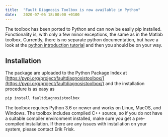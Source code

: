 ```yaml
---
title:  "Fault Diagnosis Toolbox is now available in Python"
date:   2020-07-06 18:00:00 +0100
---
```


The toolbox has been ported to Python and can now be easily pip installed. Functionality is, with only a few minor exceptions, the same as in the Matlab toolbox. Currently, there is no separate python documentation, but have a look at the [python introduction tutorial](/tutorial/python-intro/) and then you should be on your way.

## Installation
The package are uploaded to the Python Package Index at [https://pypi.org/project/faultdiagnosistoolbox/](https://pypi.org/project/faultdiagnosistoolbox/) and the installation procedure is as easy as
```bash
pip install faultdiagnosistoolbox
```
The toolbox requires Python 3.6 or newer and works on Linux, MacOS, and Windows. The toolbox includes compiled C++ source, so if you do not have a suitable compiler environment installed, make sure you get a pre-compiled installation. If there are any issues with installation on your system, please contact Erik Frisk.

